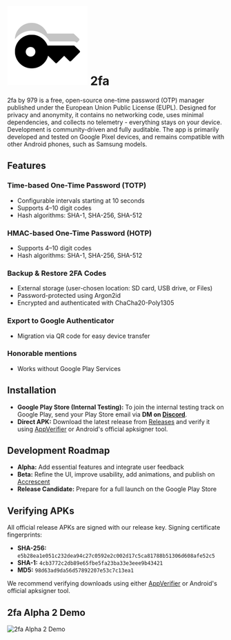 # ![2fa Icon](./assets/icon.svg) 2fa

2fa by 979 is a free, open-source one-time password (OTP) manager published under the European Union Public License (EUPL). Designed for privacy and anonymity, it contains no networking code, uses minimal dependencies, and collects no telemetry - everything stays on your device. Development is community-driven and fully auditable. The app is primarily developed and tested on Google Pixel devices, and remains compatible with other Android phones, such as Samsung models.

## Features
### Time-based One-Time Password (TOTP)
- Configurable intervals starting at 10 seconds
- Supports 4–10 digit codes
- Hash algorithms: SHA-1, SHA-256, SHA-512

### HMAC-based One-Time Password (HOTP)
- Supports 4–10 digit codes
- Hash algorithms: SHA-1, SHA-256, SHA-512

### Backup & Restore 2FA Codes
- External storage (user-chosen location: SD card, USB drive, or Files)
- Password-protected using Argon2id
- Encrypted and authenticated with ChaCha20-Poly1305

### Export to Google Authenticator
- Migration via QR code for easy device transfer

### Honorable mentions
- Works without Google Play Services

## Installation

- **Google Play Store (Internal Testing):** To join the internal testing track on Google Play, send your Play Store email via **DM on [Discord](https://discord.com/invite/zxgXNzhYJu)**.
- **Direct APK:** Download the latest release from [Releases](https://github.com/979st/2fa-android/releases) and verify it using [AppVerifier](https://github.com/soupslurpr/AppVerifier) or Android's official apksigner tool.

## Development Roadmap
- **Alpha:** Add essential features and integrate user feedback
- **Beta:** Refine the UI, improve usability, add animations, and publish on [Accrescent](https://accrescent.app/)
- **Release Candidate:** Prepare for a full launch on the Google Play Store

## Verifying APKs
All official release APKs are signed with our release key. Signing certificate fingerprints:

- **SHA-256:** `e5b28ea1e051c232dea94c27c0592e2c002d17c5ca81788b51306d608afe52c5`
- **SHA-1:** `4cb3772c2db89e65fbe5fa23ba33e3eee9b43421`
- **MD5:** `98d63ad9da56d57892207e53c7c13ea1`

We recommend verifying downloads using either [AppVerifier](https://github.com/soupslurpr/AppVerifier) or Android's official apksigner tool.

## 2fa Alpha 2 Demo
![2fa Alpha 2 Demo](assets/vc-2.gif)
